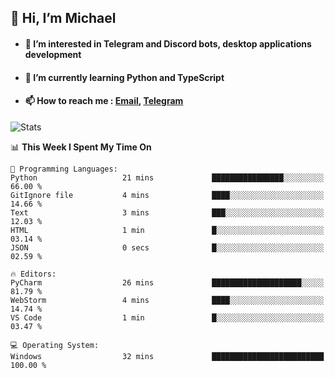 ## 👋 Hi, I’m Michael
- #### 👀 I’m interested in Telegram and Discord bots, desktop applications development
- #### 🌱 I’m currently learning Python and TypeScript
- #### 📫 How to reach me : [Email](mailto:misha@kurapov.ru), [Telegram](https://t.me/mickr7)

![Stats](https://github-readme-stats.vercel.app/api?username=krpff&show_icons=true&theme=github_dark&hide_border=true&hide=issues&count_private=true&layout=compact)


<!--START_SECTION:waka-->
📊 **This Week I Spent My Time On** 

```text
💬 Programming Languages: 
Python                   21 mins             ████████████████░░░░░░░░░   66.00 % 
GitIgnore file           4 mins              ████░░░░░░░░░░░░░░░░░░░░░   14.66 % 
Text                     3 mins              ███░░░░░░░░░░░░░░░░░░░░░░   12.03 % 
HTML                     1 min               █░░░░░░░░░░░░░░░░░░░░░░░░   03.14 % 
JSON                     0 secs              █░░░░░░░░░░░░░░░░░░░░░░░░   02.59 % 

🔥 Editors: 
PyCharm                  26 mins             ████████████████████░░░░░   81.79 % 
WebStorm                 4 mins              ████░░░░░░░░░░░░░░░░░░░░░   14.74 % 
VS Code                  1 min               █░░░░░░░░░░░░░░░░░░░░░░░░   03.47 % 

💻 Operating System: 
Windows                  32 mins             █████████████████████████   100.00 % 
```


<!--END_SECTION:waka-->
